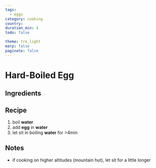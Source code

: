 ```yaml
---
tags:
  - eggs
category: cooking
country:
duration_min: 4
todo: false

theme: tre_light
marp: false
paginate: false
---
```


# Hard-Boiled Egg


## Ingredients

## Recipe
1. boil **water**
2. add **egg** in **water**
3. let sit in boiling **water** for >4min


## Notes
* if cooking on higher altitudes (mountain hut), let sit for a little longer
